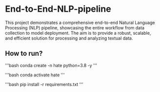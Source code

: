 # End-to-End-NLP-pipeline
This project demonstrates a comprehensive end-to-end Natural Language Processing (NLP) pipeline, showcasing the entire workflow from data collection to model deployment. The aim is to provide a robust, scalable, and efficient solution for processing and analyzing textual data.


## How to run?

'''bash
conda create -n hate python=3.8 -y
'''

'''bash
conda activate hate
'''

'''bash
pip install -r requirements.txt
'''
